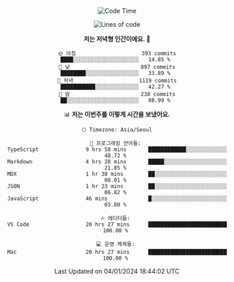<div align='center'>
 
<!--START_SECTION:waka-->
![Code Time](http://img.shields.io/badge/Code%20Time-3%2C250%20hrs%207%20mins-blue)

![Lines of code](https://img.shields.io/badge/%EC%A0%80%EB%8A%94%20%EC%97%AC%ED%83%9C%EA%B9%8C%EC%A7%80%20-1.3%20million%20%EC%A4%84%EC%9D%98%20%EC%BD%94%EB%93%9C%EB%A5%BC%20%EC%9E%91%EC%84%B1%ED%96%88%EC%96%B4%EC%9A%94.-blue)

**저는 저녁형 인간이에요. 🦉** 

```text
🌞 아침                     393 commits         ████░░░░░░░░░░░░░░░░░░░░░   14.85 % 
🌆 낮　                     897 commits         ████████░░░░░░░░░░░░░░░░░   33.89 % 
🌃 저녁                     1119 commits        ███████████░░░░░░░░░░░░░░   42.27 % 
🌙 밤　                     238 commits         ██░░░░░░░░░░░░░░░░░░░░░░░   08.99 % 
```


📊 **저는 이번주를 이렇게 시간을 보냈어요.** 

```text
🕑︎ Timezone: Asia/Seoul

💬 프로그래밍 언어들: 
TypeScript               9 hrs 58 mins       ████████████░░░░░░░░░░░░░   48.72 % 
Markdown                 4 hrs 28 mins       █████░░░░░░░░░░░░░░░░░░░░   21.85 % 
MDX                      1 hr 38 mins        ██░░░░░░░░░░░░░░░░░░░░░░░   08.01 % 
JSON                     1 hr 23 mins        ██░░░░░░░░░░░░░░░░░░░░░░░   06.82 % 
JavaScript               46 mins             █░░░░░░░░░░░░░░░░░░░░░░░░   03.80 % 

🔥 에디터들: 
VS Code                  20 hrs 27 mins      █████████████████████████   100.00 % 

💻 운영 체제들: 
Mac                      20 hrs 27 mins      █████████████████████████   100.00 % 
```


 Last Updated on 04/01/2024 18:44:02 UTC
<!--END_SECTION:waka-->
 </div>
<!---
Emewjin/Emewjin is a ✨ special ✨ repository because its `README.md` (this file) appears on your GitHub profile.
You can click the Preview link to take a look at your changes.
--->
